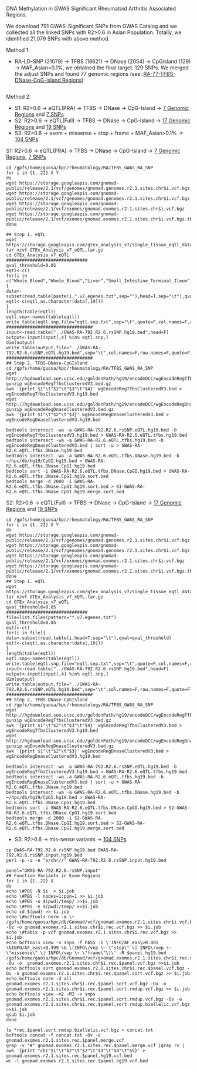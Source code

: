 DNA Methylation in GWAS Significant Rheumatoid Arthritis Associated Regions. 

We download 791 GWAS-Significant SNPs from GWAS Catalog and we collected all the linked SNPs with R2>0.6 in Asian Population. Totally, we identified 21,079 SNPs with above method. 

Method 1:

* RA-LD-SNP (21079) -> TFBS (18621) -> DNase (2054) -> CpGisland (129) -> MAF_Asian>0.1%, we obtained the final target: 129 SNPs. We merged the adjust SNPs and found 77 genomic regions (see: [RA-77-TFBS-DNase-CpG-island Regions](https://raw.githubusercontent.com/Shicheng-Guo/HowtoBook/master/rheumatology/RA/TFBS-GWAS-SNP/GWAS-RA-R2.6.tfbs.DNase.CpGI.129.hg19.sort.merge.hg19.bed))

```
```


Method 2: 

* S1: R2>0.6 -> eQTL(PRA) -> TFBS -> DNase -> CpG-Island -> [7 Genomic Regions](S1-GWAS-RA-R2.6.eQTL.tfbs.DNase.CpGI.hg19.merge.sort.bed) and [7 SNPs](S1-GWAS-RA-R2.6.eQTL.tfbs.DNase.CpGI.hg19.bed)
* S2: R2>0.6 -> eQTL(Full) -> TFBS -> DNase -> CpG-Island -> [17 Genomic Regions](S2-GWAS-RA-R2.6.eQTL.tfbs.DNase.CpGI.hg19.merge.sort.bed) and [19 SNPs](S2-GWAS-RA-R2.6.eQTL.tfbs.DNase.CpGI.hg19.sort.bed)
* S3: R2>0.6 -> exom + missense + stop + frame + MAF_Asian>0.1% -> [104 SNPs](gnomad.exomes.r2.1.sites.rec.GWAS-RA-792.R2.6.rsSNP.input.hg19.vcf.bed)

S1: R2>0.6 -> eQTL(PRA) -> TFBS -> DNase -> CpG-Island -> [7 Genomic Regions](S1-GWAS-RA-R2.6.eQTL.tfbs.DNase.CpGI.hg19.merge.sort.bed), [7 SNPs](S1-GWAS-RA-R2.6.eQTL.tfbs.DNase.CpGI.hg19.bed)
```
cd /gpfs/home/guosa/hpc/rheumatology/RA/TFBS_GWAS_RA_SNP
for i in {1..22} X Y
do
wget https://storage.googleapis.com/gnomad-public/release/2.1/vcf/genomes/gnomad.genomes.r2.1.sites.chr$i.vcf.bgz
wget https://storage.googleapis.com/gnomad-public/release/2.1/vcf/genomes/gnomad.genomes.r2.1.sites.chr$i.vcf.bgz.tbi
wget https://storage.googleapis.com/gnomad-public/release/2.1/vcf/exomes/gnomad.exomes.r2.1.sites.chr$i.vcf.bgz
wget https://storage.googleapis.com/gnomad-public/release/2.1/vcf/exomes/gnomad.exomes.r2.1.sites.chr$i.vcf.bgz.tbi
done

## Step 1. eQTL
wget https://storage.googleapis.com/gtex_analysis_v7/single_tissue_eqtl_data/GTEx_Analysis_v7_eQTL.tar.gz
tar xzvf GTEx_Analysis_v7_eQTL.tar.gz
cd GTEx_Analysis_v7_eQTL
###############################
qval_threshold=0.05
eqtl<-c()
for(i in c("Whole_Blood","Whole_Blood","Liver","Small_Intestine_Terminal_Ileum","Stomach","Colon_Sigmoid","Lung","Spleen","Ovary")){
data<-subset(read.table(paste(i,".v7.egenes.txt",sep=""),head=T,sep="\t"),qval<qval_threshold)
eqtl<-c(eqtl,as.character(data[,19]))
}
length(table(eqtl))
eqtl.snp<-names(table(eqtl))
write.table(eqtl.snp,file="eqtl.snp.txt",sep="\t",quote=F,col.names=F,row.names=F)
#################################
input<-read.table("../GWAS-RA-792.R2.6.rsSNP.hg19.bed",head=F)
output<-input[input[,4] %in% eqtl.snp,]
dim(output)
write.table(output,file="../GWAS-RA-792.R2.6.rsSNP.eQTL.hg19.bed",sep="\t",col.names=F,row.names=F,quote=F)
#################################
## Step 2. TFBS-DNase-CpGIsland
cd /gpfs/home/guosa/hpc/rheumatology/RA/TFBS_GWAS_RA_SNP
wget http://hgdownload.soe.ucsc.edu/goldenPath/hg19/encodeDCC/wgEncodeRegTfbsClustered/wgEncodeRegTfbsClusteredV3.bed.gz
gunzip wgEncodeRegTfbsClusteredV3.bed.gz
awk '{print $1"\t"$2"\t"$3"\t"$4}' wgEncodeRegTfbsClusteredV3.bed > wgEncodeRegTfbsClusteredV3.hg19.bed
wget http://hgdownload.soe.ucsc.edu/goldenPath/hg19/encodeDCC/wgEncodeRegDnaseClustered/wgEncodeRegDnaseClusteredV3.bed.gz
gunzip wgEncodeRegDnaseClusteredV3.bed.gz
awk '{print $1"\t"$2"\t"$3}' wgEncodeRegDnaseClusteredV3.bed > wgEncodeRegDnaseClusteredV3.hg19.bed

bedtools intersect -wa -a GWAS-RA-792.R2.6.rsSNP.eQTL.hg19.bed -b wgEncodeRegTfbsClusteredV3.hg19.bed > GWAS-RA-R2.6.eQTL.tfbs.hg19.bed
bedtools intersect -wa -a GWAS-RA-R2.6.eQTL.tfbs.hg19.bed -b wgEncodeRegDnaseClusteredV3.bed | sort -u > GWAS-RA-R2.6.eQTL.tfbs.DNase.hg19.bed
bedtools intersect -wa -a GWAS-RA-R2.6.eQTL.tfbs.DNase.hg19.bed -b ~/hpc/db/hg19/CpGI.hg19.bed > GWAS-RA-R2.6.eQTL.tfbs.DNase.CpGI.hg19.bed
bedtools sort -i GWAS-RA-R2.6.eQTL.tfbs.DNase.CpGI.hg19.bed > GWAS-RA-R2.6.eQTL.tfbs.DNase.CpGI.hg19.sort.bed
bedtools merge -d 2000 -i GWAS-RA-R2.6.eQTL.tfbs.DNase.CpGI.hg19.sort.bed > S1-GWAS-RA-R2.6.eQTL.tfbs.DNase.CpGI.hg19.merge.sort.bed
```
S2: R2>0.6 -> eQTL(Full) -> TFBS -> DNase -> CpG-Island -> [17 Genomic Regions](S2-GWAS-RA-R2.6.eQTL.tfbs.DNase.CpGI.hg19.merge.sort.bed) and [19 SNPs](S2-GWAS-RA-R2.6.eQTL.tfbs.DNase.CpGI.hg19.sort.bed)
```
cd /gpfs/home/guosa/hpc/rheumatology/RA/TFBS_GWAS_RA_SNP
for i in {1..22} X Y
do
wget https://storage.googleapis.com/gnomad-public/release/2.1/vcf/genomes/gnomad.genomes.r2.1.sites.chr$i.vcf.bgz
wget https://storage.googleapis.com/gnomad-public/release/2.1/vcf/genomes/gnomad.genomes.r2.1.sites.chr$i.vcf.bgz.tbi
wget https://storage.googleapis.com/gnomad-public/release/2.1/vcf/exomes/gnomad.exomes.r2.1.sites.chr$i.vcf.bgz
wget https://storage.googleapis.com/gnomad-public/release/2.1/vcf/exomes/gnomad.exomes.r2.1.sites.chr$i.vcf.bgz.tbi
done
## Step 1. eQTL
wget https://storage.googleapis.com/gtex_analysis_v7/single_tissue_eqtl_data/GTEx_Analysis_v7_eQTL.tar.gz
tar xzvf GTEx_Analysis_v7_eQTL.tar.gz
cd GTEx_Analysis_v7_eQTL
qval_threshold=0.05
###############################
file=list.files(pattern="*.v7.egenes.txt")
qval_threshold=0.05
eqtl<-c()
for(i in file){
data<-subset(read.table(i,head=T,sep="\t"),qval<qval_threshold)
eqtl<-c(eqtl,as.character(data[,19]))
}
length(table(eqtl))
eqtl.snp<-names(table(eqtl))
write.table(eqtl.snp,file="eqtl.snp.txt",sep="\t",quote=F,col.names=F,row.names=F)
input<-read.table("../GWAS-RA-792.R2.6.rsSNP.hg19.bed",head=F)
output<-input[input[,4] %in% eqtl.snp,]
dim(output)
write.table(output,file="../GWAS-RA-792.R2.6.rsSNP.eQTL.hg19.bed",sep="\t",col.names=F,row.names=F,quote=F)
#################################
## Step 2. TFBS-DNase-CpGIsland
cd /gpfs/home/guosa/hpc/rheumatology/RA/TFBS_GWAS_RA_SNP
wget http://hgdownload.soe.ucsc.edu/goldenPath/hg19/encodeDCC/wgEncodeRegTfbsClustered/wgEncodeRegTfbsClusteredV3.bed.gz
gunzip wgEncodeRegTfbsClusteredV3.bed.gz
awk '{print $1"\t"$2"\t"$3"\t"$4}' wgEncodeRegTfbsClusteredV3.bed > wgEncodeRegTfbsClusteredV3.hg19.bed
wget http://hgdownload.soe.ucsc.edu/goldenPath/hg19/encodeDCC/wgEncodeRegDnaseClustered/wgEncodeRegDnaseClusteredV3.bed.gz
gunzip wgEncodeRegDnaseClusteredV3.bed.gz
awk '{print $1"\t"$2"\t"$3}' wgEncodeRegDnaseClusteredV3.bed > wgEncodeRegDnaseClusteredV3.hg19.bed

bedtools intersect -wa -a GWAS-RA-792.R2.6.rsSNP.eQTL.hg19.bed -b wgEncodeRegTfbsClusteredV3.hg19.bed > GWAS-RA-R2.6.eQTL.tfbs.hg19.bed
bedtools intersect -wa -a GWAS-RA-R2.6.eQTL.tfbs.hg19.bed -b wgEncodeRegDnaseClusteredV3.bed | sort -u > GWAS-RA-R2.6.eQTL.tfbs.DNase.hg19.bed
bedtools intersect -wa -a GWAS-RA-R2.6.eQTL.tfbs.DNase.hg19.bed -b ~/hpc/db/hg19/CpGI.hg19.bed > GWAS-RA-R2.6.eQTL.tfbs.DNase.CpGI.hg19.bed
bedtools sort -i GWAS-RA-R2.6.eQTL.tfbs.DNase.CpGI.hg19.bed > S2-GWAS-RA-R2.6.eQTL.tfbs.DNase.CpGI.hg19.sort.bed
bedtools merge -d 2000 -i S2-GWAS-RA-R2.6.eQTL.tfbs.DNase.CpGI.hg19.sort.bed > S2-GWAS-RA-R2.6.eQTL.tfbs.DNase.CpGI.hg19.merge.sort.bed
```
* S3: R2>0.6 -> mis-sense variants -> [104 SNPs](gnomad.exomes.r2.1.sites.rec.GWAS-RA-792.R2.6.rsSNP.input.hg19.vcf.bed)
```
cp GWAS-RA-792.R2.6.rsSNP.hg19.bed GWAS-RA-792.R2.6.rsSNP.input.hg19.bed
perl -p -i -e "s/chr//" GWAS-RA-792.R2.6.rsSNP.input.hg19.bed

panel="GWAS-RA-792.R2.6.rsSNP.input"
## Function Variants in Exom Regions
for i in {1..22} X 
do
echo \#PBS -N $i  > $i.job
echo \#PBS -l nodes=1:ppn=1 >> $i.job
echo \#PBS -o $(pwd)/temp/ >>$i.job
echo \#PBS -e $(pwd)/temp/ >>$i.job
echo cd $(pwd) >> $i.job
echo \#bcftools norm -m \+ /gpfs/home/guosa/hpc/db/Gnomad/vcf/gnomad.exomes.r2.1.sites.chr$i.vcf.bgz -Oz -o gnomad.exomes.r2.1.sites.chr$i.rec.vcf.bgz >> $i.job
echo \#tabix -p vcf gnomad.exomes.r2.1.sites.chr$i.rec.vcf.bgz >> $i.job
echo bcftools view -v snps -f PASS -i \'INFO/AF_eas\>0.001 \&INFO/AF_eas\<0.999 \& \(INFO\/vep \~ \"stop\" \| INFO\/vep \~ \"missense\" \| INFO\/vep \~ \"frame\"\)\' -R $panel.hg19.bed  /gpfs/home/guosa/hpc/db/Gnomad/vcf/gnomad.exomes.r2.1.sites.chr$i.rec.vcf.bgz -Ou -o  gnomad.exomes.r2.1.sites.chr$i.rec.$panel.vcf.bgz >>$i.job
echo bcftools sort gnomad.exomes.r2.1.sites.chr$i.rec.$panel.vcf.bgz -Ou -o gnomad.exomes.r2.1.sites.chr$i.rec.$panel.sort.vcf.bgz >> $i.job
echo bcftools norm -d all gnomad.exomes.r2.1.sites.chr$i.rec.$panel.sort.vcf.bgz -Ou -o gnomad.exomes.r2.1.sites.chr$i.rec.$panel.sort.rmdup.vcf.bgz >> $i.job
echo bcftools view -m2 -M2 -v snps gnomad.exomes.r2.1.sites.chr$i.rec.$panel.sort.rmdup.vcf.bgz -Ov -o gnomad.exomes.r2.1.sites.chr$i.rec.$panel.sort.rmdup.biallelic.vcf.bgz >>$i.job
qsub $i.job
done

ls *rec.$panel.sort.rmdup.biallelic.vcf.bgz > concat.txt
bcftools concat -f concat.txt -Ov -o gnomad.exomes.r2.1.sites.rec.$panel.merge.vcf
grep -v "#" gnomad.exomes.r2.1.sites.rec.$panel.merge.vcf |grep rs | awk '{print "chr"$1"\t"$2"\t"$2"\t"$3"\t"$4"\t"$5}' > gnomad.exomes.r2.1.sites.rec.$panel.hg19.vcf.bed
wc -l gnomad.exomes.r2.1.sites.rec.$panel.hg19.vcf.bed
```

